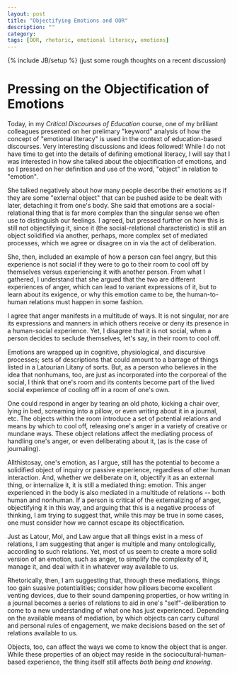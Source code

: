 ```yaml
---
layout: post
title: "Objectifying Emotions and OOR"
description: ""
category: 
tags: [OOR, rhetoric, emotional literacy, emotions]
---
```

{% include JB/setup %}
(just some rough thoughts on a recent discussion)


# Pressing on the Objectification of Emotions

Today, in my *Critical Discourses of Education* course, one of my brilliant colleagues presented on her prelimary "keyword" analysis of how the concept of "emotional literacy" is used in the context of education-based discourses. Very interesting discussions and ideas followed! While I do not have time to get into the details of defining emotional literacy, I will say that I was interested in how she talked about the objectification of emotions, and so I pressed on her definition and use of the word, "object" in relation to "emotion".

She talked negatively about how many people describe their emotions as if they are some "external object" that can be pushed aside to be dealt with later, detaching it from one's body. She said that emotions are a social-relational thing that is far more complex than the singular sense we often use to distinguish our feelings. I agreed, but pressed further on how this is still not objectifying it, since it (the social-relational characteristic) is still an object solidified via another, perhaps, more complex set of mediated processes, which we agree or disagree on in via the act of deliberation.

She, then, included an example of how a person can feel angry, but this experience is not social if they were to go to their room to cool off by themselves versus experiencing it with another person. From what I gathered, I understand that she argued that the two are different experiences of anger, which can lead to variant expressions of it, but to learn about its exigence, or why this emotion came to be, the human-to-human relations must happen in some fashion.

I agree that anger manifests in a multitude of ways. It is not singular, nor are its expressions and manners in which others receive or deny its presence in a human-social experience. Yet, I disagree that it is not social, when a person decides to seclude themselves, let's say, in their room to cool off.

Emotions are wrapped up in cognitive, physiological, and discursive processes; sets of descriptions that could amount to a barrage of things listed in a Latourian Litany of sorts. But, as a person who believes in the idea that nonhumans, too, are just as incorporated into the corporeal of the social, I think that one's room and its contents become part of the lived social experience of cooling off in a room of one's own.

One could respond in anger by tearing an old photo, kicking a chair over, lying in bed, screaming into a pillow, or even writing about it in a journal, etc. The objects within the room introduce a set of potential relations and means by which to cool off, releasing one's anger in a variety of creative or mundane ways. These object relations affect the mediating process of handling one's anger, or even deliberating about it, (as is the case of journaling).

Allthistosay, one's emotion, as I argue, still has the potential to become a solidified object of inquiry or passive experience, regardless of other human interaction. And, whether we deliberate on it, objectify it as an external thing, or internalize it, it is still a mediated thing: emotion. This anger experienced in the body is also mediated in a multitude of relations -- both human and nonhuman. If a person is critical of the externalizing of anger, objectifying it in this way, and arguing that this is a negative process of thinking, I am trying to suggest that, while this may be true in some cases, one must consider how we cannot escape its objectification.

Just as Latour, Mol, and Law argue that all things exist in a mess of relations, I am suggesting that anger is multiple and many ontologically, according to such relations. Yet, most of us seem to create a more solid version of an emotion, such as anger, to simplify the complexity of it, manage it, and deal with it in whatever way available to us.

Rhetorically, then, I am suggesting that, through these mediations, things too gain suasive potentialities; consider how pillows become excellent venting devices, due to their sound dampening properties, or how writing in a journal becomes a series of relations to aid in one's "self"-deliberation to come to a new understanding of what one has just experienced. Depending on the available means of mediation, by which objects can carry cultural and personal rules of engagement, we make decisions based on the set of relations available to us.

Objects, too, can affect the ways we come to know the object that is anger. While these properties of an object may reside in the sociocultural-human-based experience, the thing itself still affects *both being and knowing*.

